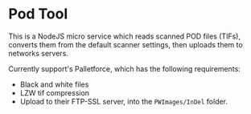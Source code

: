 # Pod Tool

This is a NodeJS micro service which reads scanned POD files (TIFs), converts them from the default scanner settings, then uploads them to networks servers.

Currently support's Palletforce, which has the following requirements:

  - Black and white files
  - LZW tif compression
  - Upload to their FTP-SSL server, into the `PWImages/InDel` folder.
